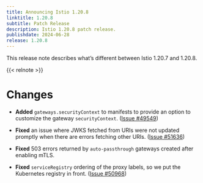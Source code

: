```yaml
---
title: Announcing Istio 1.20.8
linktitle: 1.20.8
subtitle: Patch Release
description: Istio 1.20.8 patch release.
publishdate: 2024-06-28
release: 1.20.8
---
```


This release note describes what’s different between Istio 1.20.7 and 1.20.8.

{{< relnote >}}

# Changes

- **Added** `gateways.securityContext` to manifests to provide an option to customize the gateway `securityContext`.
  ([Issue #49549](https://github.com/istio/istio/issues/49549))

- **Fixed** an issue where JWKS fetched from URIs were not updated promptly when there are errors fetching other URIs.
  ([Issue #51636](https://github.com/istio/istio/issues/51636))

- **Fixed** 503 errors returned by `auto-passthrough` gateways created after enabling mTLS.

- **Fixed** `serviceRegistry` ordering of the proxy labels, so we put the Kubernetes registry in front.
  ([Issue #50968](https://github.com/istio/istio/issues/50968))
